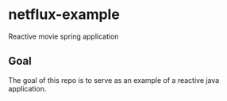 # netflux-example
Reactive movie spring application

## Goal
The goal of this repo is to serve as an example of a reactive java application.
